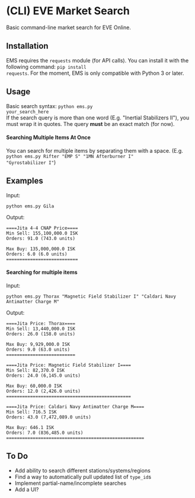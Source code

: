 # (CLI) EVE Market Search
Basic command-line market search for EVE Online.
## Installation
EMS requires the <code>requests</code> module (for API calls). You can install it with the following command: <code>pip install requests</code>. For the moment, EMS is only compatible with Python 3 or later.  
## Usage
Basic search syntax: <code>python ems.py your_search_here</code>  
If the search query is more than one word (E.g. "Inertial Stabilizers II"), you must wrap it in quotes. The query <strong>must</strong> be an exact match (for now).  
#### Searching Multiple Items At Once
You can search for multiple items by separating them with a space. (E.g. <code>python ems.py Rifter "EMP S" "1MN Afterburner I" "Gyrostabilizer I"</code>)

## Examples  
Input:  
```
python ems.py Gila
```
Output:  
```
====Jita 4-4 CNAP Price====
Min Sell: 155,100,000.0 ISK
Orders: 91.0 (743.0 units)

Max Buy: 135,000,000.0 ISK
Orders: 6.0 (6.0 units)
===========================
```
#### Searching for multiple items
Input:
```
python ems.py Thorax "Magnetic Field Stabilizer I" "Caldari Navy Antimatter Charge M"
```
Output:  
```
====Jita Price: Thorax====
Min Sell: 13,440,000.0 ISK
Orders: 26.0 (158.0 units)

Max Buy: 9,929,000.0 ISK
Orders: 9.0 (63.0 units)
==========================

====Jita Price: Magnetic Field Stabilizer I====
Min Sell: 82,370.0 ISK
Orders: 24.0 (6,145.0 units)

Max Buy: 60,000.0 ISK
Orders: 12.0 (2,426.0 units)
===============================================

====Jita Price: Caldari Navy Antimatter Charge M====
Min Sell: 716.5 ISK
Orders: 43.0 (7,472,089.0 units)

Max Buy: 646.1 ISK
Orders: 7.0 (836,485.0 units)
====================================================
```
## To Do
* Add ability to search different stations/systems/regions
* Find a way to automatically pull updated list of <code>type_id</code>s
* Implement partial-name/incomplete searches
* Add a UI?
